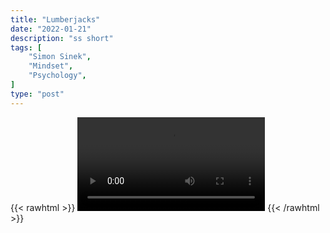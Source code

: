 ```yaml
---
title: "Lumberjacks"
date: "2022-01-21"
description: "ss short"
tags: [
    "Simon Sinek",
    "Mindset",
    "Psychology",
]
type: "post"
---
```

{{< rawhtml >}}
    <video width="auto" height="auto" controls>
        <source src="https://clips.dev00ps.com/Simon%20Sinek/lumberjacks.mp4" type="video/mp4"> 
    </video>
{{< /rawhtml >}}